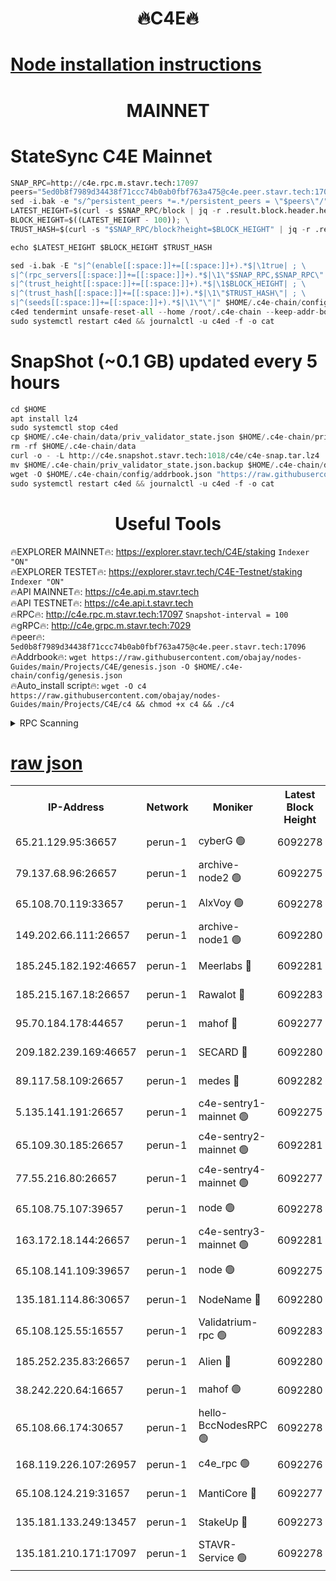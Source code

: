<h1 align="center"> 🔥C4E🔥</h1>

[Node installation instructions](https://github.com/obajay/nodes-Guides/tree/main/Projects/C4E)
=

<h1 align="center"> MAINNET</h1>

# StateSync C4E Mainnet
```python
SNAP_RPC=http://c4e.rpc.m.stavr.tech:17097
peers="5ed0b8f7989d34438f71ccc74b0ab0fbf763a475@c4e.peer.stavr.tech:17096"
sed -i.bak -e "s/^persistent_peers *=.*/persistent_peers = \"$peers\"/" $HOME/.c4e-chain/config/config.toml
LATEST_HEIGHT=$(curl -s $SNAP_RPC/block | jq -r .result.block.header.height); \
BLOCK_HEIGHT=$((LATEST_HEIGHT - 100)); \
TRUST_HASH=$(curl -s "$SNAP_RPC/block?height=$BLOCK_HEIGHT" | jq -r .result.block_id.hash)

echo $LATEST_HEIGHT $BLOCK_HEIGHT $TRUST_HASH

sed -i.bak -E "s|^(enable[[:space:]]+=[[:space:]]+).*$|\1true| ; \
s|^(rpc_servers[[:space:]]+=[[:space:]]+).*$|\1\"$SNAP_RPC,$SNAP_RPC\"| ; \
s|^(trust_height[[:space:]]+=[[:space:]]+).*$|\1$BLOCK_HEIGHT| ; \
s|^(trust_hash[[:space:]]+=[[:space:]]+).*$|\1\"$TRUST_HASH\"| ; \
s|^(seeds[[:space:]]+=[[:space:]]+).*$|\1\"\"|" $HOME/.c4e-chain/config/config.toml
c4ed tendermint unsafe-reset-all --home /root/.c4e-chain --keep-addr-book
sudo systemctl restart c4ed && journalctl -u c4ed -f -o cat
```
# SnapShot (~0.1 GB) updated every 5 hours
```python
cd $HOME
apt install lz4
sudo systemctl stop c4ed
cp $HOME/.c4e-chain/data/priv_validator_state.json $HOME/.c4e-chain/priv_validator_state.json.backup
rm -rf $HOME/.c4e-chain/data
curl -o - -L http://c4e.snapshot.stavr.tech:1018/c4e/c4e-snap.tar.lz4 | lz4 -c -d - | tar -x -C $HOME/.c4e-chain --strip-components 2
mv $HOME/.c4e-chain/priv_validator_state.json.backup $HOME/.c4e-chain/data/priv_validator_state.json
wget -O $HOME/.c4e-chain/config/addrbook.json "https://raw.githubusercontent.com/obajay/nodes-Guides/main/Projects/C4E/addrbook.json"
sudo systemctl restart c4ed && journalctl -u c4ed -f -o cat
```
 <h1 align="center"> Useful Tools</h1>

🔥EXPLORER MAINNET🔥:  https://explorer.stavr.tech/C4E/staking            `Indexer "ON"` \
🔥EXPLORER TESTET🔥:   https://explorer.stavr.tech/C4E-Testnet/staking     `Indexer "ON"` \
🔥API MAINNET🔥:       https://c4e.api.m.stavr.tech \
🔥API TESTNET🔥:       https://c4e.api.t.stavr.tech \
🔥RPC🔥:               http://c4e.rpc.m.stavr.tech:17097                  `Snapshot-interval = 100` \
🔥gRPC🔥:              http://c4e.grpc.m.stavr.tech:7029 \
🔥peer🔥:              `5ed0b8f7989d34438f71ccc74b0ab0fbf763a475@c4e.peer.stavr.tech:17096` \
🔥Addrbook🔥:    ```wget https://raw.githubusercontent.com/obajay/nodes-Guides/main/Projects/C4E/genesis.json -O $HOME/.c4e-chain/config/genesis.json``` \
🔥Auto_install script🔥: ```wget -O c4 https://raw.githubusercontent.com/obajay/nodes-Guides/main/Projects/C4E/c4 && chmod +x c4 && ./c4```





<details>
<summary>RPC Scanning</summary>

<h2 align="center"> We scan nodes in real time every 4 hours. And we provide the final result of RPC endpoints.
We cannot influence the operation of these nodes in any way. </h2>


```python
If Voting Power is higher than 0 --> then the Node is a validator of the network and may be subject to attack and be a potential threat to the chain.
```
```python
We marked such validators with a red symbol
```

</details>

[raw json](https://rpc-check.c4e.stavr.tech/c4e/rpc-c4e-result.json)
=



<table><tr><th>IP-Address</th><th>Network</th><th>Moniker</th><th>Latest Block Height</th><th>Earliest Block Height</th><th>Catching Up</th><th>Voting Power</th><th>Scan Time</th></tr><tr><td>65.21.129.95:36657</td><td>perun-1</td><td>cyberG 🟢</td><td>6092278</td><td>0</td><td>False</td><td>0</td><td>2023-12-01T04:35:10.034412093UTC</td></tr><tr><td>79.137.68.96:26657</td><td>perun-1</td><td>archive-node2 🟢</td><td>6092275</td><td>1</td><td>False</td><td>0</td><td>2023-12-01T04:34:53.020480013UTC</td></tr><tr><td>65.108.70.119:33657</td><td>perun-1</td><td>AlxVoy 🟢</td><td>6092278</td><td>1</td><td>False</td><td>0</td><td>2023-12-01T04:35:09.585777564UTC</td></tr><tr><td>149.202.66.111:26657</td><td>perun-1</td><td>archive-node1 🟢</td><td>6092280</td><td>1</td><td>False</td><td>0</td><td>2023-12-01T04:35:26.409016854UTC</td></tr><tr><td>185.245.182.192:46657</td><td>perun-1</td><td>Meerlabs 🔴</td><td>6092281</td><td>1051501</td><td>False</td><td>493550</td><td>2023-12-01T04:35:31.934054285UTC</td></tr><tr><td>185.215.167.18:26657</td><td>perun-1</td><td>Rawalot 🔴</td><td>6092283</td><td>1090501</td><td>False</td><td>579034</td><td>2023-12-01T04:35:44.526142976UTC</td></tr><tr><td>95.70.184.178:44657</td><td>perun-1</td><td>mahof 🔴</td><td>6092277</td><td>2342001</td><td>False</td><td>1357006</td><td>2023-12-01T04:35:08.881362255UTC</td></tr><tr><td>209.182.239.169:46657</td><td>perun-1</td><td>SECARD 🔴</td><td>6092280</td><td>2616101</td><td>False</td><td>675729</td><td>2023-12-01T04:35:23.654280948UTC</td></tr><tr><td>89.117.58.109:26657</td><td>perun-1</td><td>medes 🔴</td><td>6092282</td><td>2826001</td><td>False</td><td>471345</td><td>2023-12-01T04:35:39.179343304UTC</td></tr><tr><td>5.135.141.191:26657</td><td>perun-1</td><td>c4e-sentry1-mainnet 🟢</td><td>6092275</td><td>4267001</td><td>False</td><td>0</td><td>2023-12-01T04:34:52.580410625UTC</td></tr><tr><td>65.109.30.185:26657</td><td>perun-1</td><td>c4e-sentry2-mainnet 🟢</td><td>6092281</td><td>5186001</td><td>False</td><td>0</td><td>2023-12-01T04:35:31.589501478UTC</td></tr><tr><td>77.55.216.80:26657</td><td>perun-1</td><td>c4e-sentry4-mainnet 🟢</td><td>6092277</td><td>5187001</td><td>False</td><td>0</td><td>2023-12-01T04:35:09.221747675UTC</td></tr><tr><td>65.108.75.107:39657</td><td>perun-1</td><td>node 🟢</td><td>6092278</td><td>5198801</td><td>False</td><td>0</td><td>2023-12-01T04:35:12.840366207UTC</td></tr><tr><td>163.172.18.144:26657</td><td>perun-1</td><td>c4e-sentry3-mainnet 🟢</td><td>6092281</td><td>5286001</td><td>False</td><td>0</td><td>2023-12-01T04:35:32.723366636UTC</td></tr><tr><td>65.108.141.109:39657</td><td>perun-1</td><td>node 🟢</td><td>6092275</td><td>5303301</td><td>False</td><td>0</td><td>2023-12-01T04:34:55.538000888UTC</td></tr><tr><td>135.181.114.86:30657</td><td>perun-1</td><td>NodeName 🔴</td><td>6092280</td><td>5508301</td><td>False</td><td>333717</td><td>2023-12-01T04:35:26.748369639UTC</td></tr><tr><td>65.108.125.55:16557</td><td>perun-1</td><td>Validatrium-rpc 🟢</td><td>6092283</td><td>5551301</td><td>False</td><td>0</td><td>2023-12-01T04:35:41.682986998UTC</td></tr><tr><td>185.252.235.83:26657</td><td>perun-1</td><td>Alien 🔴</td><td>6092280</td><td>5736001</td><td>False</td><td>380508</td><td>2023-12-01T04:35:27.067556694UTC</td></tr><tr><td>38.242.220.64:16657</td><td>perun-1</td><td>mahof 🟢</td><td>6092280</td><td>5980001</td><td>False</td><td>0</td><td>2023-12-01T04:35:23.977068843UTC</td></tr><tr><td>65.108.66.174:30657</td><td>perun-1</td><td>hello-BccNodesRPC 🟢</td><td>6092278</td><td>5985401</td><td>False</td><td>0</td><td>2023-12-01T04:35:10.459831310UTC</td></tr><tr><td>168.119.226.107:26957</td><td>perun-1</td><td>c4e_rpc 🟢</td><td>6092276</td><td>5992276</td><td>False</td><td>0</td><td>2023-12-01T04:35:01.931492139UTC</td></tr><tr><td>65.108.124.219:31657</td><td>perun-1</td><td>MantiCore 🔴</td><td>6092277</td><td>5992277</td><td>False</td><td>837444</td><td>2023-12-01T04:35:08.420140165UTC</td></tr><tr><td>135.181.133.249:13457</td><td>perun-1</td><td>StakeUp 🔴</td><td>6092273</td><td>6015001</td><td>False</td><td>1357007</td><td>2023-12-01T04:34:44.018583335UTC</td></tr><tr><td>135.181.210.171:17097</td><td>perun-1</td><td>STAVR-Service 🟢</td><td>6092278</td><td>6091001</td><td>False</td><td>0</td><td>2023-12-01T04:35:15.244396543UTC</td></tr></table>
